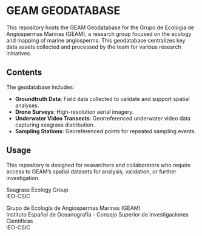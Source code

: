 # GEAM GEODATABASE  

This repository hosts the GEAM Geodatabase for the Grupo de Ecología de Angiospermas Marinas (GEAM), a research group focused on the ecology and mapping of marine angiosperms. This geodatabase centralizes key data assets collected and processed by the team for various research initiatives.  

## Contents

The geodatabase includes:

- **Groundtruth Data**: Field data collected to validate and support spatial analyses.
- **Drone Surveys**: High-resolution aerial imagery.
- **Underwater Video Transects**: Georreferenced underwater video data capturing seagrass distribution.
- **Sampling Stations**: Georeferenced points for repeated sampling events.

## Usage

This repository is designed for researchers and collaborators who require access to GEAM’s spatial datasets for analysis, validation, or further investigation. 

Seagrass Ecology Group  
IEO-CSIC  

Grupo de Ecología de Angiospermas Marinas (GEAM)  
Instituto Español de Oceanografía - Consejo Superior de Investigaciones Científicas  
IEO-CSIC  

  
